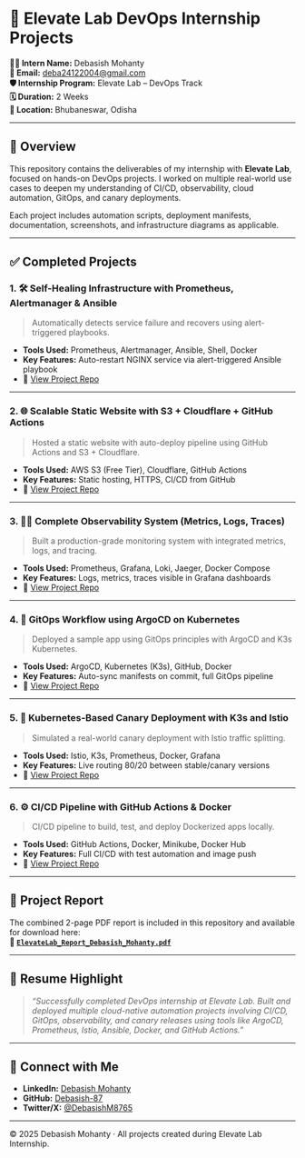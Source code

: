 # 🚀 Elevate Lab DevOps Internship Projects

**👨‍💻 Intern Name:** Debasish Mohanty  
**📧 Email:** deba24122004@gmail.com  
**🛡️ Internship Program:** Elevate Lab – DevOps Track  
**🗓️ Duration:** 2 Weeks  
**📍 Location:** Bhubaneswar, Odisha

---

## 📝 Overview

This repository contains the deliverables of my internship with **Elevate Lab**, focused on hands-on DevOps projects. I worked on multiple real-world use cases to deepen my understanding of CI/CD, observability, cloud automation, GitOps, and canary deployments.

Each project includes automation scripts, deployment manifests, documentation, screenshots, and infrastructure diagrams as applicable.

---

## ✅ Completed Projects

### 1. 🛠️ Self-Healing Infrastructure with Prometheus, Alertmanager & Ansible
> Automatically detects service failure and recovers using alert-triggered playbooks.

- **Tools Used:** Prometheus, Alertmanager, Ansible, Shell, Docker
- **Key Features:** Auto-restart NGINX service via alert-triggered Ansible playbook  
- 🔗 [View Project Repo](https://github.com/Debasish-87/Self-Healing-Infrastructure-with-Prometheus-Alertmanager-Ansible)

---

### 2. 🌐 Scalable Static Website with S3 + Cloudflare + GitHub Actions
> Hosted a static website with auto-deploy pipeline using GitHub Actions and S3 + Cloudflare.

- **Tools Used:** AWS S3 (Free Tier), Cloudflare, GitHub Actions
- **Key Features:** Static hosting, HTTPS, CI/CD from GitHub
- 🔗 [View Project Repo](https://github.com/Debasish-87/scalable-static-site)

---

### 3. 🕵️‍♂️ Complete Observability System (Metrics, Logs, Traces)
> Built a production-grade monitoring system with integrated metrics, logs, and tracing.

- **Tools Used:** Prometheus, Grafana, Loki, Jaeger, Docker Compose
- **Key Features:** Logs, metrics, traces visible in Grafana dashboards  
- 🔗 [View Project Repo](https://github.com/Debasish-87/complete-observability-system)

---

### 4. 🔁 GitOps Workflow using ArgoCD on Kubernetes
> Deployed a sample app using GitOps principles with ArgoCD and K3s Kubernetes.

- **Tools Used:** ArgoCD, Kubernetes (K3s), GitHub, Docker
- **Key Features:** Auto-sync manifests on commit, full GitOps pipeline
- 🔗 [View Project Repo](https://github.com/Debasish-87/GitOpsFlow-Kubernetes-AutoCD)

---

### 5. 🚦 Kubernetes-Based Canary Deployment with K3s and Istio
> Simulated a real-world canary deployment with Istio traffic splitting.

- **Tools Used:** Istio, K3s, Prometheus, Docker, Grafana
- **Key Features:** Live routing 80/20 between stable/canary versions
- 🔗 [View Project Repo](https://github.com/Debasish-87/k3s-istio-canary-deployment)

---

### 6. ⚙️ CI/CD Pipeline with GitHub Actions & Docker
> CI/CD pipeline to build, test, and deploy Dockerized apps locally.

- **Tools Used:** GitHub Actions, Docker, Minikube, Docker Hub
- **Key Features:** Full CI/CD with test automation and image push
- 🔗 [View Project Repo](https://github.com/Debasish-87/CI-CD-Pipeline-Docker-Github-Actions)

---

## 📄 Project Report

The combined 2-page PDF report is included in this repository and available for download here:  
**📎 [`ElevateLab_Report_Debasish_Mohanty.pdf`](./ElevateLab_Report_Debasish_Mohanty.pdf)**

---

## 💼 Resume Highlight

> *“Successfully completed DevOps internship at Elevate Lab. Built and deployed multiple cloud-native automation projects involving CI/CD, GitOps, observability, and canary releases using tools like ArgoCD, Prometheus, Istio, Ansible, Docker, and GitHub Actions.”*

---

## 🔗 Connect with Me

- **LinkedIn:** [Debasish Mohanty](https://linkedin.com/in/debasish-mohanty-8765d)
- **GitHub:** [Debasish-87](https://github.com/Debasish-87)
- **Twitter/X:** [@DebasishM8765](https://twitter.com/DebasishM8765)

---

© 2025 Debasish Mohanty · All projects created during Elevate Lab Internship.
